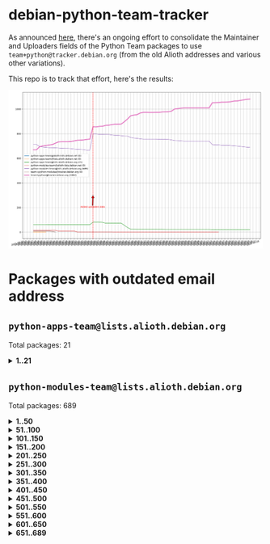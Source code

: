# debian-python-team-tracker



As announced [here](https://lists.debian.org/debian-python/2021/08/msg00006.html), there's an ongoing effort to consolidate the Maintainer and Uploaders fields of the Python Team packages to use `team+python@tracker.debian.org` (from the old Alioth addresses and various other variations).



This repo is to track that effort, here's the results:



![Python team emails](images/python_team_emails.svg)


# Packages with outdated email address

## `python-apps-team@lists.alioth.debian.org`
Total packages: 21
<details>
<summary><b>1..21</b></summary>


| # | Package | Version |
| --- | --- | --- |
| 1 | [archmage](https://tracker.debian.org/archmage) | 1:0.4.2.1-1 |
| 2 | [ctop](https://tracker.debian.org/ctop) | 1.0.0-2.1 |
| 3 | [cython](https://tracker.debian.org/cython) | 0.29.14-1 |
| 4 | [db2twitter](https://tracker.debian.org/db2twitter) | 0.6-1.1 |
| 5 | [dodgy](https://tracker.debian.org/dodgy) | 0.1.9-3 |
| 6 | [etm](https://tracker.debian.org/etm) | 3.2.30-1.1 |
| 7 | [firmware-microbit-micropython](https://tracker.debian.org/firmware-microbit-micropython) | 1.0.1-2 |
| 8 | [flatlatex](https://tracker.debian.org/flatlatex) | 0.8-1.1 |
| 9 | [freealchemist](https://tracker.debian.org/freealchemist) | 0.5-1.1 |
| 10 | [kanboard-cli](https://tracker.debian.org/kanboard-cli) | 0.0.2-1.1 |
| 11 | [lightyears](https://tracker.debian.org/lightyears) | 1.4-2 |
| 12 | [muttdown](https://tracker.debian.org/muttdown) | 0.3.4-1 |
| 13 | [pelican](https://tracker.debian.org/pelican) | 4.0.1+dfsg-1.1 |
| 14 | [pipenv](https://tracker.debian.org/pipenv) | 11.9.0-1.1 |
| 15 | [prospector](https://tracker.debian.org/prospector) | 1.1.7-2 |
| 16 | [pybik](https://tracker.debian.org/pybik) | 3.0-3.1 |
| 17 | [retweet](https://tracker.debian.org/retweet) | 0.10-1.1 |
| 18 | [sen](https://tracker.debian.org/sen) | 0.6.1-0.1 |
| 19 | [sinntp](https://tracker.debian.org/sinntp) | 1.6-1.2 |
| 20 | [smem](https://tracker.debian.org/smem) | 1.5-1.1 |
| 21 | [voltron](https://tracker.debian.org/voltron) | 0.1.7+git20200109-1.1 |
</details>

## `python-modules-team@lists.alioth.debian.org`
Total packages: 689
<details>
<summary><b>1..50</b></summary>


| # | Package | Version |
| --- | --- | --- |
| 1 | [anorack](https://tracker.debian.org/anorack) | 0.2.7-1 |
| 2 | [anosql](https://tracker.debian.org/anosql) | 1.0.1-1 |
| 3 | [appdirs](https://tracker.debian.org/appdirs) | 1.4.4-1 |
| 4 | [asn1crypto](https://tracker.debian.org/asn1crypto) | 1.4.0-1 |
| 5 | [astral](https://tracker.debian.org/astral) | 1.6.1-2 |
| 6 | [authres](https://tracker.debian.org/authres) | 1.2.0-2 |
| 7 | [automat](https://tracker.debian.org/automat) | 20.2.0-1 |
| 8 | [azure-cosmos-table-python](https://tracker.debian.org/azure-cosmos-table-python) | 1.0.5+git20191025-5 |
| 9 | [babelfish](https://tracker.debian.org/babelfish) | 0.5.4-3 |
| 10 | [bdist-nsi](https://tracker.debian.org/bdist-nsi) | 0.1.5-2 |
| 11 | [behave](https://tracker.debian.org/behave) | 1.2.6-3 |
| 12 | [bernhard](https://tracker.debian.org/bernhard) | 0.2.6-2 |
| 13 | [betamax](https://tracker.debian.org/betamax) | 0.8.1-2 |
| 14 | [bibtexparser](https://tracker.debian.org/bibtexparser) | 1.1.0+ds-3 |
| 15 | [binaryornot](https://tracker.debian.org/binaryornot) | 0.4.4+dfsg-4 |
| 16 | [bitstruct](https://tracker.debian.org/bitstruct) | 8.9.0-1 |
| 17 | [blessings](https://tracker.debian.org/blessings) | 1.6-3 |
| 18 | [blinker](https://tracker.debian.org/blinker) | 1.4+dfsg1-0.3 |
| 19 | [case](https://tracker.debian.org/case) | 1.5.3+dfsg-3 |
| 20 | [celery-batches](https://tracker.debian.org/celery-batches) | 0.2-2 |
| 21 | [celery-haystack](https://tracker.debian.org/celery-haystack) | 0.10-4 |
| 22 | [cerealizer](https://tracker.debian.org/cerealizer) | 0.8.1-3 |
| 23 | [chardet](https://tracker.debian.org/chardet) | 4.0.0-1 |
| 24 | [chargebee-python](https://tracker.debian.org/chargebee-python) | 1.6.6-1 |
| 25 | [chargebee2-python](https://tracker.debian.org/chargebee2-python) | 2.7.3-1 |
| 26 | [circuits](https://tracker.debian.org/circuits) | 3.1.0+ds1-2 |
| 27 | [codicefiscale](https://tracker.debian.org/codicefiscale) | 0.9+ds0-2 |
| 28 | [colorclass](https://tracker.debian.org/colorclass) | 2.2.0-2.1 |
| 29 | [colorspacious](https://tracker.debian.org/colorspacious) | 1.1.2-2 |
| 30 | [commonmark](https://tracker.debian.org/commonmark) | 0.9.1-3 |
| 31 | [constantly](https://tracker.debian.org/constantly) | 15.1.0-2 |
| 32 | [contextlib2](https://tracker.debian.org/contextlib2) | 0.6.0.post1-1 |
| 33 | [cookiecutter](https://tracker.debian.org/cookiecutter) | 1.6.0-4 |
| 34 | [coreapi](https://tracker.debian.org/coreapi) | 2.3.3-4 |
| 35 | [coreschema](https://tracker.debian.org/coreschema) | 0.0.4-3 |
| 36 | [cov-core](https://tracker.debian.org/cov-core) | 1.15.0-3 |
| 37 | [cppy](https://tracker.debian.org/cppy) | 1.1.0-2 |
| 38 | [cram](https://tracker.debian.org/cram) | 0.7-4 |
| 39 | [cssutils](https://tracker.debian.org/cssutils) | 1.0.2-3 |
| 40 | [d2to1](https://tracker.debian.org/d2to1) | 0.2.12-2 |
| 41 | [deap](https://tracker.debian.org/deap) | 1.3.1-2 |
| 42 | [debiancontributors](https://tracker.debian.org/debiancontributors) | 0.7.8-2 |
| 43 | [devpi-common](https://tracker.debian.org/devpi-common) | 3.2.2-1.1 |
| 44 | [django-ajax-selects](https://tracker.debian.org/django-ajax-selects) | 1.7.0-3 |
| 45 | [django-anymail](https://tracker.debian.org/django-anymail) | 7.1.0-1 |
| 46 | [django-bitfield](https://tracker.debian.org/django-bitfield) | 1.9.6-2 |
| 47 | [django-countries](https://tracker.debian.org/django-countries) | 6.0-1 |
| 48 | [django-dirtyfields](https://tracker.debian.org/django-dirtyfields) | 1.3.1-2 |
| 49 | [django-downloadview](https://tracker.debian.org/django-downloadview) | 2.1.1-1 |
| 50 | [django-environ](https://tracker.debian.org/django-environ) | 0.4.4-2 |
</details>
<details>
<summary><b>51..100</b></summary>

| # | Package | Version |
| --- | --- | --- |
| 51 | [django-filter](https://tracker.debian.org/django-filter) | 2.4.0-1 |
| 52 | [django-hvad](https://tracker.debian.org/django-hvad) | 1.8.0-1.1 |
| 53 | [django-impersonate](https://tracker.debian.org/django-impersonate) | 1.5-1 |
| 54 | [django-js-reverse](https://tracker.debian.org/django-js-reverse) | 0.7.3-1.1 |
| 55 | [django-macaddress](https://tracker.debian.org/django-macaddress) | 1.5.0-2 |
| 56 | [django-markupfield](https://tracker.debian.org/django-markupfield) | 2.0.0-1 |
| 57 | [django-memoize](https://tracker.debian.org/django-memoize) | 2.2.0+dfsg-1 |
| 58 | [django-nose](https://tracker.debian.org/django-nose) | 1.4.6-2.1 |
| 59 | [django-notification](https://tracker.debian.org/django-notification) | 1.2.0-3 |
| 60 | [django-organizations](https://tracker.debian.org/django-organizations) | 1.1.2-1 |
| 61 | [django-pagination](https://tracker.debian.org/django-pagination) | 1.0.7-4 |
| 62 | [django-paintstore](https://tracker.debian.org/django-paintstore) | 0.2-4 |
| 63 | [django-picklefield](https://tracker.debian.org/django-picklefield) | 3.0.1-1 |
| 64 | [django-pipeline](https://tracker.debian.org/django-pipeline) | 1.6.14-3 |
| 65 | [django-q](https://tracker.debian.org/django-q) | 1.2.1-1 |
| 66 | [django-recurrence](https://tracker.debian.org/django-recurrence) | 1.10.3-1 |
| 67 | [django-redis-sessions](https://tracker.debian.org/django-redis-sessions) | 0.6.1-2 |
| 68 | [django-simple-redis-admin](https://tracker.debian.org/django-simple-redis-admin) | 1.4.0-2 |
| 69 | [django-stronghold](https://tracker.debian.org/django-stronghold) | 0.3.0+debian-2 |
| 70 | [django-webpack-loader](https://tracker.debian.org/django-webpack-loader) | 0.6.0-2 |
| 71 | [django-websocket-redis](https://tracker.debian.org/django-websocket-redis) | 0.4.7-2 |
| 72 | [django-wkhtmltopdf](https://tracker.debian.org/django-wkhtmltopdf) | 3.3.0-1 |
| 73 | [django-xmlrpc](https://tracker.debian.org/django-xmlrpc) | 0.1.8-2 |
| 74 | [djangorestframework-api-key](https://tracker.debian.org/djangorestframework-api-key) | 2.0.0-2 |
| 75 | [djangorestframework-filters](https://tracker.debian.org/djangorestframework-filters) | 1.0.0.dev0-1 |
| 76 | [dkimpy](https://tracker.debian.org/dkimpy) | 1.0.5-1 |
| 77 | [dnsdiag](https://tracker.debian.org/dnsdiag) | 1.7.0-1 |
| 78 | [dnspython](https://tracker.debian.org/dnspython) | 2.0.0-1 |
| 79 | [dockerpty](https://tracker.debian.org/dockerpty) | 0.4.1-2 |
| 80 | [dominate](https://tracker.debian.org/dominate) | 2.3.1-2 |
| 81 | [doublex](https://tracker.debian.org/doublex) | 1.9.2-1 |
| 82 | [drf-generators](https://tracker.debian.org/drf-generators) | 0.5.0-1 |
| 83 | [easyprocess](https://tracker.debian.org/easyprocess) | 0.2.5-2 |
| 84 | [elasticsearch-curator](https://tracker.debian.org/elasticsearch-curator) | 5.8.1-1 |
| 85 | [entrypoints](https://tracker.debian.org/entrypoints) | 0.3-3 |
| 86 | [enum34](https://tracker.debian.org/enum34) | 1.1.6-4 |
| 87 | [enzyme](https://tracker.debian.org/enzyme) | 0.4.1-2 |
| 88 | [exam](https://tracker.debian.org/exam) | 0.10.5-3 |
| 89 | [factory-boy](https://tracker.debian.org/factory-boy) | 2.11.1-3 |
| 90 | [faker](https://tracker.debian.org/faker) | 0.9.3-0.1 |
| 91 | [fakesleep](https://tracker.debian.org/fakesleep) | 0.1-2 |
| 92 | [fastchunking](https://tracker.debian.org/fastchunking) | 0.0.3-2 |
| 93 | [feedgenerator](https://tracker.debian.org/feedgenerator) | 1.9-2 |
| 94 | [flake8-polyfill](https://tracker.debian.org/flake8-polyfill) | 1.0.2-2 |
| 95 | [flask-api](https://tracker.debian.org/flask-api) | 1.1+dfsg-1.1 |
| 96 | [flask-assets](https://tracker.debian.org/flask-assets) | 2.0-1 |
| 97 | [flask-babelex](https://tracker.debian.org/flask-babelex) | 0.9.4-1 |
| 98 | [flask-bcrypt](https://tracker.debian.org/flask-bcrypt) | 0.7.1-2 |
| 99 | [flask-compress](https://tracker.debian.org/flask-compress) | 1.4.0-3 |
| 100 | [flask-gravatar](https://tracker.debian.org/flask-gravatar) | 0.4.2-2 |
</details>
<details>
<summary><b>101..150</b></summary>

| # | Package | Version |
| --- | --- | --- |
| 101 | [flask-htmlmin](https://tracker.debian.org/flask-htmlmin) | 1.3.2-2 |
| 102 | [flask-ldapconn](https://tracker.debian.org/flask-ldapconn) | 0.7.2-1.1 |
| 103 | [flask-limiter](https://tracker.debian.org/flask-limiter) | 1.0.1-2 |
| 104 | [flask-login](https://tracker.debian.org/flask-login) | 0.5.0-1 |
| 105 | [flask-mail](https://tracker.debian.org/flask-mail) | 0.9.1+dfsg1-1.1 |
| 106 | [flask-mongoengine](https://tracker.debian.org/flask-mongoengine) | 0.9.3-4 |
| 107 | [flask-multistatic](https://tracker.debian.org/flask-multistatic) | 1.0-2 |
| 108 | [flask-paranoid](https://tracker.debian.org/flask-paranoid) | 0.2.0-3.1 |
| 109 | [flask-script](https://tracker.debian.org/flask-script) | 2.0.6-2 |
| 110 | [flask-silk](https://tracker.debian.org/flask-silk) | 0.2-18 |
| 111 | [flask-wtf](https://tracker.debian.org/flask-wtf) | 0.14.3-1 |
| 112 | [flufl.bounce](https://tracker.debian.org/flufl.bounce) | 3.0.1-1 |
| 113 | [flufl.enum](https://tracker.debian.org/flufl.enum) | 4.1.1-3 |
| 114 | [flufl.i18n](https://tracker.debian.org/flufl.i18n) | 3.0.1-1 |
| 115 | [flufl.lock](https://tracker.debian.org/flufl.lock) | 5.0.1-1 |
| 116 | [flufl.password](https://tracker.debian.org/flufl.password) | 1.3-3 |
| 117 | [flufl.testing](https://tracker.debian.org/flufl.testing) | 0.7-2 |
| 118 | [gerritlib](https://tracker.debian.org/gerritlib) | 0.8.0-2 |
| 119 | [gmplot](https://tracker.debian.org/gmplot) | 1.2.0-2 |
| 120 | [gpxpy](https://tracker.debian.org/gpxpy) | 1.4.2-1 |
| 121 | [gtextfsm](https://tracker.debian.org/gtextfsm) | 1.1.0-2 |
| 122 | [gtts](https://tracker.debian.org/gtts) | 2.0.3-1 |
| 123 | [gtts-token](https://tracker.debian.org/gtts-token) | 1.1.3-1 |
| 124 | [guzzle-sphinx-theme](https://tracker.debian.org/guzzle-sphinx-theme) | 0.7.11-5 |
| 125 | [hachoir](https://tracker.debian.org/hachoir) | 3.1.0+dfsg-3 |
| 126 | [haproxy-log-analysis](https://tracker.debian.org/haproxy-log-analysis) | 2.0~b0-2 |
| 127 | [heapdict](https://tracker.debian.org/heapdict) | 1.0.1-1 |
| 128 | [hiro](https://tracker.debian.org/hiro) | 0.5-2 |
| 129 | [httpx](https://tracker.debian.org/httpx) | 0.16.1-1 |
| 130 | [hypothesis-auto](https://tracker.debian.org/hypothesis-auto) | 1.1.4-2 |
| 131 | [importmagic](https://tracker.debian.org/importmagic) | 0.1.7-2 |
| 132 | [inflection](https://tracker.debian.org/inflection) | 0.3.1-2 |
| 133 | [isodate](https://tracker.debian.org/isodate) | 0.6.0-2 |
| 134 | [itypes](https://tracker.debian.org/itypes) | 1.1.0-4 |
| 135 | [jaraco.itertools](https://tracker.debian.org/jaraco.itertools) | 2.0.1-4 |
| 136 | [javaproperties](https://tracker.debian.org/javaproperties) | 0.7.0-1 |
| 137 | [jinja2-time](https://tracker.debian.org/jinja2-time) | 0.2.0-2 |
| 138 | [jpy](https://tracker.debian.org/jpy) | 0.9.0-3 |
| 139 | [jpylyzer](https://tracker.debian.org/jpylyzer) | 2.0.0-3 |
| 140 | [json-tricks](https://tracker.debian.org/json-tricks) | 3.11.0-2 |
| 141 | [jsonhyperschema-codec](https://tracker.debian.org/jsonhyperschema-codec) | 1.0.3-2 |
| 142 | [jsonpickle](https://tracker.debian.org/jsonpickle) | 1.2-1 |
| 143 | [junos-eznc](https://tracker.debian.org/junos-eznc) | 2.1.7-3 |
| 144 | [jupyter-sphinx-theme](https://tracker.debian.org/jupyter-sphinx-theme) | 0.0.6+ds1-10 |
| 145 | [kitchen](https://tracker.debian.org/kitchen) | 1.2.6-2 |
| 146 | [kivy](https://tracker.debian.org/kivy) | 1.11.0-2 |
| 147 | [lazr.delegates](https://tracker.debian.org/lazr.delegates) | 2.0.3-2 |
| 148 | [lazr.smtptest](https://tracker.debian.org/lazr.smtptest) | 2.0.3-2 |
| 149 | [lexicon](https://tracker.debian.org/lexicon) | 3.3.17-1 |
| 150 | [libthumbor](https://tracker.debian.org/libthumbor) | 1.3.3-2 |
</details>
<details>
<summary><b>151..200</b></summary>

| # | Package | Version |
| --- | --- | --- |
| 151 | [logilab-constraint](https://tracker.debian.org/logilab-constraint) | 0.6.0-2 |
| 152 | [mako](https://tracker.debian.org/mako) | 1.1.3+ds1-2 |
| 153 | [manuel](https://tracker.debian.org/manuel) | 1.10.1-2 |
| 154 | [markupsafe](https://tracker.debian.org/markupsafe) | 1.1.1-1 |
| 155 | [mercurial-extension-utils](https://tracker.debian.org/mercurial-extension-utils) | 1.5.1-1 |
| 156 | [mercurial-extension-utils](https://tracker.debian.org/mercurial-extension-utils) | 1.5.1-3 |
| 157 | [mercurial-keyring](https://tracker.debian.org/mercurial-keyring) | 1.3.1-3 |
| 158 | [microsoft-authentication-extensions-for-python](https://tracker.debian.org/microsoft-authentication-extensions-for-python) | 0.3.0-1 |
| 159 | [milksnake](https://tracker.debian.org/milksnake) | 0.1.5-1 |
| 160 | [mimerender](https://tracker.debian.org/mimerender) | 0.6.0-2 |
| 161 | [mmllib](https://tracker.debian.org/mmllib) | 0.3.0.post1-2 |
| 162 | [mockldap](https://tracker.debian.org/mockldap) | 0.3.0-4 |
| 163 | [modernize](https://tracker.debian.org/modernize) | 0.7-2 |
| 164 | [moksha.common](https://tracker.debian.org/moksha.common) | 1.2.5-4 |
| 165 | [more-itertools](https://tracker.debian.org/more-itertools) | 4.2.0-3 |
| 166 | [mrtparse](https://tracker.debian.org/mrtparse) | 1.6-2 |
| 167 | [musicbrainzngs](https://tracker.debian.org/musicbrainzngs) | 0.7.1-2 |
| 168 | [mutagen](https://tracker.debian.org/mutagen) | 1.45.1-2 |
| 169 | [mwic](https://tracker.debian.org/mwic) | 0.7.8-1 |
| 170 | [mysql-connector-python](https://tracker.debian.org/mysql-connector-python) | 8.0.15-2 |
| 171 | [nb2plots](https://tracker.debian.org/nb2plots) | 0.6-2 |
| 172 | [netifaces](https://tracker.debian.org/netifaces) | 0.10.9-0.2 |
| 173 | [netmiko](https://tracker.debian.org/netmiko) | 2.4.2-1 |
| 174 | [networkx](https://tracker.debian.org/networkx) | 2.5+ds-2 |
| 175 | [nose](https://tracker.debian.org/nose) | 1.3.7-6 |
| 176 | [nose](https://tracker.debian.org/nose) | 1.3.7-7 |
| 177 | [nose2](https://tracker.debian.org/nose2) | 0.9.2-1 |
| 178 | [nose2-cov](https://tracker.debian.org/nose2-cov) | 1.0a4-3 |
| 179 | [ntplib](https://tracker.debian.org/ntplib) | 0.3.3-2 |
| 180 | [numpy-stl](https://tracker.debian.org/numpy-stl) | 2.9.0-1 |
| 181 | [numpydoc](https://tracker.debian.org/numpydoc) | 1.1.0-3 |
| 182 | [obsub](https://tracker.debian.org/obsub) | 0.2-4 |
| 183 | [okasha](https://tracker.debian.org/okasha) | 0.2.4-4 |
| 184 | [overpass](https://tracker.debian.org/overpass) | 0.7-1 |
| 185 | [pastescript](https://tracker.debian.org/pastescript) | 2.0.2-4 |
| 186 | [pcapy](https://tracker.debian.org/pcapy) | 0.11.4-2 |
| 187 | [pdfkit](https://tracker.debian.org/pdfkit) | 0.6.1-2 |
| 188 | [pep8](https://tracker.debian.org/pep8) | 1.7.1-9 |
| 189 | [pep8-naming](https://tracker.debian.org/pep8-naming) | 0.10.0-1 |
| 190 | [pg8000](https://tracker.debian.org/pg8000) | 1.10.6-2 |
| 191 | [pidcat](https://tracker.debian.org/pidcat) | 2.1.0-4 |
| 192 | [pilkit](https://tracker.debian.org/pilkit) | 2.0-3 |
| 193 | [plastex](https://tracker.debian.org/plastex) | 2.1-2 |
| 194 | [ply](https://tracker.debian.org/ply) | 3.11-4 |
| 195 | [portio](https://tracker.debian.org/portio) | 0.5-4 |
| 196 | [postgresfixture](https://tracker.debian.org/postgresfixture) | 0.4.2-1 |
| 197 | [power](https://tracker.debian.org/power) | 1.4+dfsg-4 |
| 198 | [pprintpp](https://tracker.debian.org/pprintpp) | 0.4.0-2 |
| 199 | [preggy](https://tracker.debian.org/preggy) | 1.4.4-1 |
| 200 | [prettytable](https://tracker.debian.org/prettytable) | 0.7.2-5 |
</details>
<details>
<summary><b>201..250</b></summary>

| # | Package | Version |
| --- | --- | --- |
| 201 | [proxmoxer](https://tracker.debian.org/proxmoxer) | 1.0.3-2 |
| 202 | [ptable](https://tracker.debian.org/ptable) | 0.9.2-2 |
| 203 | [py-macaroon-bakery](https://tracker.debian.org/py-macaroon-bakery) | 1.3.1-1 |
| 204 | [py-radix](https://tracker.debian.org/py-radix) | 0.10.0-3 |
| 205 | [py3dns](https://tracker.debian.org/py3dns) | 3.2.1-1 |
| 206 | [pyasn1](https://tracker.debian.org/pyasn1) | 0.4.8-1 |
| 207 | [pybindgen](https://tracker.debian.org/pybindgen) | 0.20.0+dfsg1-2 |
| 208 | [pycairo](https://tracker.debian.org/pycairo) | 1.16.2-3 |
| 209 | [pycairo](https://tracker.debian.org/pycairo) | 1.16.2-4 |
| 210 | [pycallgraph](https://tracker.debian.org/pycallgraph) | 1.1.3-1.2 |
| 211 | [pycares](https://tracker.debian.org/pycares) | 3.1.1-1 |
| 212 | [pycifrw](https://tracker.debian.org/pycifrw) | 4.4-2 |
| 213 | [pyclamd](https://tracker.debian.org/pyclamd) | 0.4.0-2 |
| 214 | [pycodestyle](https://tracker.debian.org/pycodestyle) | 2.6.0-1 |
| 215 | [pycparser](https://tracker.debian.org/pycparser) | 2.20-3 |
| 216 | [pycryptodome](https://tracker.debian.org/pycryptodome) | 3.9.7+dfsg1-1 |
| 217 | [pycxx](https://tracker.debian.org/pycxx) | 7.1.4-0.1 |
| 218 | [pydbus](https://tracker.debian.org/pydbus) | 0.6.0-4 |
| 219 | [pydenticon](https://tracker.debian.org/pydenticon) | 0.3.1-2 |
| 220 | [pydispatcher](https://tracker.debian.org/pydispatcher) | 2.0.5-2 |
| 221 | [pydle](https://tracker.debian.org/pydle) | 0.9.4-2 |
| 222 | [pyeapi](https://tracker.debian.org/pyeapi) | 0.8.1-2 |
| 223 | [pyee](https://tracker.debian.org/pyee) | 7.0.2-1 |
| 224 | [pyenchant](https://tracker.debian.org/pyenchant) | 3.2.0-1 |
| 225 | [pyfg](https://tracker.debian.org/pyfg) | 0.50-2 |
| 226 | [pyfiglet](https://tracker.debian.org/pyfiglet) | 0.8.0+dfsg-1 |
| 227 | [pyfribidi](https://tracker.debian.org/pyfribidi) | 0.12.0+repack-7 |
| 228 | [pygame](https://tracker.debian.org/pygame) | 1.9.6+dfsg-2 |
| 229 | [pygeoif](https://tracker.debian.org/pygeoif) | 0.7-2 |
| 230 | [pygithub](https://tracker.debian.org/pygithub) | 1.43.7-1 |
| 231 | [pygments](https://tracker.debian.org/pygments) | 2.3.1+dfsg-3 |
| 232 | [pygtail](https://tracker.debian.org/pygtail) | 0.6.1-2 |
| 233 | [pygtkspellcheck](https://tracker.debian.org/pygtkspellcheck) | 4.0.5-2 |
| 234 | [pyhamcrest](https://tracker.debian.org/pyhamcrest) | 1.9.0-3 |
| 235 | [pyinotify](https://tracker.debian.org/pyinotify) | 0.9.6-1.3 |
| 236 | [pyiosxr](https://tracker.debian.org/pyiosxr) | 0.52-1.1 |
| 237 | [pyjavaproperties](https://tracker.debian.org/pyjavaproperties) | 0.7-2 |
| 238 | [pyjokes](https://tracker.debian.org/pyjokes) | 0.5.0-3 |
| 239 | [pykcs11](https://tracker.debian.org/pykcs11) | 1.5.10-1 |
| 240 | [pylama](https://tracker.debian.org/pylama) | 7.4.3-3 |
| 241 | [pylibmc](https://tracker.debian.org/pylibmc) | 1.5.2-3 |
| 242 | [pylint-celery](https://tracker.debian.org/pylint-celery) | 0.3-5 |
| 243 | [pylint-common](https://tracker.debian.org/pylint-common) | 0.2.5-4 |
| 244 | [pylint-django](https://tracker.debian.org/pylint-django) | 2.0.13-1 |
| 245 | [pylint-flask](https://tracker.debian.org/pylint-flask) | 0.5-4 |
| 246 | [pylint-plugin-utils](https://tracker.debian.org/pylint-plugin-utils) | 0.6-1 |
| 247 | [pymacs](https://tracker.debian.org/pymacs) | 0.25-3 |
| 248 | [pymilter](https://tracker.debian.org/pymilter) | 1.0.4-2 |
| 249 | [pymodbus](https://tracker.debian.org/pymodbus) | 2.1.0+dfsg-2 |
| 250 | [pymssql](https://tracker.debian.org/pymssql) | 2.1.4+dfsg-3 |
</details>
<details>
<summary><b>251..300</b></summary>

| # | Package | Version |
| --- | --- | --- |
| 251 | [pymupdf](https://tracker.debian.org/pymupdf) | 1.17.4+ds1-2 |
| 252 | [pynag](https://tracker.debian.org/pynag) | 1.1.2+dfsg-2 |
| 253 | [pynliner](https://tracker.debian.org/pynliner) | 0.8.0-2 |
| 254 | [pyopengl](https://tracker.debian.org/pyopengl) | 3.1.5+dfsg-1 |
| 255 | [pypandoc](https://tracker.debian.org/pypandoc) | 1.5+ds0-1 |
| 256 | [pyparsing](https://tracker.debian.org/pyparsing) | 2.4.7-1 |
| 257 | [pyphen](https://tracker.debian.org/pyphen) | 0.9.5-3 |
| 258 | [pyprind](https://tracker.debian.org/pyprind) | 2.11.2-2 |
| 259 | [pyquery](https://tracker.debian.org/pyquery) | 1.2.9-4 |
| 260 | [pyrad](https://tracker.debian.org/pyrad) | 2.1-2 |
| 261 | [pyrsistent](https://tracker.debian.org/pyrsistent) | 0.15.5-1 |
| 262 | [pysendfile](https://tracker.debian.org/pysendfile) | 2.0.1-3 |
| 263 | [pysimplesoap](https://tracker.debian.org/pysimplesoap) | 1.16.2-3 |
| 264 | [pysmi](https://tracker.debian.org/pysmi) | 0.3.2-2 |
| 265 | [pysodium](https://tracker.debian.org/pysodium) | 0.7.0-2 |
| 266 | [pyspf](https://tracker.debian.org/pyspf) | 2.0.14-2 |
| 267 | [pysrt](https://tracker.debian.org/pysrt) | 1.0.1-2 |
| 268 | [pyssim](https://tracker.debian.org/pyssim) | 0.2-2 |
| 269 | [pystemd](https://tracker.debian.org/pystemd) | 0.7.0-4 |
| 270 | [pysubnettree](https://tracker.debian.org/pysubnettree) | 0.33-1 |
| 271 | [pytaglib](https://tracker.debian.org/pytaglib) | 0.3.6+dfsg-2 |
| 272 | [pytds](https://tracker.debian.org/pytds) | 1.10.0-1 |
| 273 | [pytest-arraydiff](https://tracker.debian.org/pytest-arraydiff) | 0.3-1 |
| 274 | [pytest-bdd](https://tracker.debian.org/pytest-bdd) | 3.2.1-1 |
| 275 | [pytest-cookies](https://tracker.debian.org/pytest-cookies) | 0.4.0-1 |
| 276 | [pytest-django](https://tracker.debian.org/pytest-django) | 3.5.1-1 |
| 277 | [pytest-expect](https://tracker.debian.org/pytest-expect) | 1.1.0-2 |
| 278 | [pytest-forked](https://tracker.debian.org/pytest-forked) | 1.3.0-1 |
| 279 | [pytest-helpers-namespace](https://tracker.debian.org/pytest-helpers-namespace) | 2019.1.8-1 |
| 280 | [pytest-httpbin](https://tracker.debian.org/pytest-httpbin) | 1.0.0-2 |
| 281 | [pytest-instafail](https://tracker.debian.org/pytest-instafail) | 0.4.2-1 |
| 282 | [pytest-remotedata](https://tracker.debian.org/pytest-remotedata) | 0.3.2-1 |
| 283 | [pytest-runner](https://tracker.debian.org/pytest-runner) | 2.11.1-1.2 |
| 284 | [pytest-sugar](https://tracker.debian.org/pytest-sugar) | 0.9.4-1 |
| 285 | [pytest-tornado](https://tracker.debian.org/pytest-tornado) | 0.8.1-1 |
| 286 | [pytest-vcr](https://tracker.debian.org/pytest-vcr) | 1.0.2-2 |
| 287 | [pytest-xvfb](https://tracker.debian.org/pytest-xvfb) | 1.2.0-1 |
| 288 | [python-activipy](https://tracker.debian.org/python-activipy) | 0.1-7 |
| 289 | [python-adal](https://tracker.debian.org/python-adal) | 1.2.2-1 |
| 290 | [python-agate](https://tracker.debian.org/python-agate) | 1.6.1-1 |
| 291 | [python-agate-excel](https://tracker.debian.org/python-agate-excel) | 0.2.3-1 |
| 292 | [python-aiohttp-security](https://tracker.debian.org/python-aiohttp-security) | 0.4.0-2 |
| 293 | [python-aiohttp-session](https://tracker.debian.org/python-aiohttp-session) | 2.9.0-2 |
| 294 | [python-aioinflux](https://tracker.debian.org/python-aioinflux) | 0.9.0-2 |
| 295 | [python-aiomeasures](https://tracker.debian.org/python-aiomeasures) | 0.5.14-3 |
| 296 | [python-amqplib](https://tracker.debian.org/python-amqplib) | 1.0.2-2 |
| 297 | [python-anyjson](https://tracker.debian.org/python-anyjson) | 0.3.3-2 |
| 298 | [python-apptools](https://tracker.debian.org/python-apptools) | 4.5.0-1.1 |
| 299 | [python-aptly](https://tracker.debian.org/python-aptly) | 0.12.10-2 |
| 300 | [python-args](https://tracker.debian.org/python-args) | 0.1.0-3 |
</details>
<details>
<summary><b>301..350</b></summary>

| # | Package | Version |
| --- | --- | --- |
| 301 | [python-arpy](https://tracker.debian.org/python-arpy) | 1.1.1-4 |
| 302 | [python-astor](https://tracker.debian.org/python-astor) | 0.8.1-1 |
| 303 | [python-async-timeout](https://tracker.debian.org/python-async-timeout) | 3.0.1-1.1 |
| 304 | [python-azure-devtools](https://tracker.debian.org/python-azure-devtools) | 1.2.0-1 |
| 305 | [python-base58](https://tracker.debian.org/python-base58) | 1.0.3-1.1 |
| 306 | [python-bcdoc](https://tracker.debian.org/python-bcdoc) | 0.16.0-2 |
| 307 | [python-bioblend](https://tracker.debian.org/python-bioblend) | 0.7.0-3 |
| 308 | [python-bitbucket-api](https://tracker.debian.org/python-bitbucket-api) | 0.5.0-3 |
| 309 | [python-box](https://tracker.debian.org/python-box) | 3.4.6-2 |
| 310 | [python-btrees](https://tracker.debian.org/python-btrees) | 4.3.1-2 |
| 311 | [python-cachecontrol](https://tracker.debian.org/python-cachecontrol) | 0.12.6-1 |
| 312 | [python-can](https://tracker.debian.org/python-can) | 3.3.2.final~github-2 |
| 313 | [python-cement](https://tracker.debian.org/python-cement) | 2.10.0-2 |
| 314 | [python-cerberus](https://tracker.debian.org/python-cerberus) | 1.3.2-1 |
| 315 | [python-click-log](https://tracker.debian.org/python-click-log) | 0.2.1-2 |
| 316 | [python-click-threading](https://tracker.debian.org/python-click-threading) | 0.4.4-2 |
| 317 | [python-clint](https://tracker.debian.org/python-clint) | 0.5.1-3 |
| 318 | [python-cluster](https://tracker.debian.org/python-cluster) | 1.3.3-3 |
| 319 | [python-cmarkgfm](https://tracker.debian.org/python-cmarkgfm) | 0.4.2-1 |
| 320 | [python-coloredlogs](https://tracker.debian.org/python-coloredlogs) | 7.3-2 |
| 321 | [python-colour](https://tracker.debian.org/python-colour) | 0.1.5-2 |
| 322 | [python-commentjson](https://tracker.debian.org/python-commentjson) | 0.8.3-2 |
| 323 | [python-consul](https://tracker.debian.org/python-consul) | 0.7.1-1.1 |
| 324 | [python-cookies](https://tracker.debian.org/python-cookies) | 2.2.1-3 |
| 325 | [python-cpuinfo](https://tracker.debian.org/python-cpuinfo) | 5.0.0-2 |
| 326 | [python-crcmod](https://tracker.debian.org/python-crcmod) | 1.7+dfsg-2 |
| 327 | [python-cs](https://tracker.debian.org/python-cs) | 2.7.1-1 |
| 328 | [python-cssselect2](https://tracker.debian.org/python-cssselect2) | 0.3.0-1 |
| 329 | [python-cycler](https://tracker.debian.org/python-cycler) | 0.10.0-3 |
| 330 | [python-daiquiri](https://tracker.debian.org/python-daiquiri) | 1.6.0-1 |
| 331 | [python-dbfread](https://tracker.debian.org/python-dbfread) | 2.0.7-3 |
| 332 | [python-decorator](https://tracker.debian.org/python-decorator) | 4.4.2-2 |
| 333 | [python-demjson](https://tracker.debian.org/python-demjson) | 2.2.4-5 |
| 334 | [python-diaspy](https://tracker.debian.org/python-diaspy) | 0.6.0-2 |
| 335 | [python-dict2xml](https://tracker.debian.org/python-dict2xml) | 1.7.0-1 |
| 336 | [python-dictobj](https://tracker.debian.org/python-dictobj) | 0.4-4 |
| 337 | [python-distro](https://tracker.debian.org/python-distro) | 1.5.0-1 |
| 338 | [python-distutils-extra](https://tracker.debian.org/python-distutils-extra) | 2.45 |
| 339 | [python-django-braces](https://tracker.debian.org/python-django-braces) | 1.14.0-1 |
| 340 | [python-django-casclient](https://tracker.debian.org/python-django-casclient) | 1.5.3-1 |
| 341 | [python-django-dbconn-retry](https://tracker.debian.org/python-django-dbconn-retry) | 0.1.5-1.1 |
| 342 | [python-django-etcd-settings](https://tracker.debian.org/python-django-etcd-settings) | 0.1.13+dfsg-3 |
| 343 | [python-django-gravatar2](https://tracker.debian.org/python-django-gravatar2) | 1.4.4-2 |
| 344 | [python-django-imagekit](https://tracker.debian.org/python-django-imagekit) | 4.0.2-3 |
| 345 | [python-django-jsonfield](https://tracker.debian.org/python-django-jsonfield) | 1.4.0-2 |
| 346 | [python-django-push-notifications](https://tracker.debian.org/python-django-push-notifications) | 1.4.1-1 |
| 347 | [python-django-rest-hooks](https://tracker.debian.org/python-django-rest-hooks) | 1.6.0-1.1 |
| 348 | [python-django-simple-history](https://tracker.debian.org/python-django-simple-history) | 2.7.0-1.1 |
| 349 | [python-django-split-settings](https://tracker.debian.org/python-django-split-settings) | 0.3.0-2 |
| 350 | [python-dnslib](https://tracker.debian.org/python-dnslib) | 0.9.14-1 |
</details>
<details>
<summary><b>351..400</b></summary>

| # | Package | Version |
| --- | --- | --- |
| 351 | [python-docutils](https://tracker.debian.org/python-docutils) | 0.16+dfsg-2 |
| 352 | [python-doubleratchet](https://tracker.debian.org/python-doubleratchet) | 0.6.0-2 |
| 353 | [python-dpkt](https://tracker.debian.org/python-dpkt) | 1.9.2-2 |
| 354 | [python-easywebdav](https://tracker.debian.org/python-easywebdav) | 1.2.0-8 |
| 355 | [python-enable](https://tracker.debian.org/python-enable) | 4.8.1-1 |
| 356 | [python-envisage](https://tracker.debian.org/python-envisage) | 4.9.0-2.1 |
| 357 | [python-envparse](https://tracker.debian.org/python-envparse) | 0.2.0-2 |
| 358 | [python-envs](https://tracker.debian.org/python-envs) | 1.2.6-1.1 |
| 359 | [python-epc](https://tracker.debian.org/python-epc) | 0.0.5-3 |
| 360 | [python-etcd](https://tracker.debian.org/python-etcd) | 0.4.5-2 |
| 361 | [python-ethtool](https://tracker.debian.org/python-ethtool) | 0.14-3 |
| 362 | [python-ewmh](https://tracker.debian.org/python-ewmh) | 0.1.6-2 |
| 363 | [python-exchangelib](https://tracker.debian.org/python-exchangelib) | 3.2.0-1 |
| 364 | [python-exotel](https://tracker.debian.org/python-exotel) | 0.1.5-2 |
| 365 | [python-fastimport](https://tracker.debian.org/python-fastimport) | 0.9.8-5 |
| 366 | [python-feather-format](https://tracker.debian.org/python-feather-format) | 0.3.1+dfsg1-4 |
| 367 | [python-flaky](https://tracker.debian.org/python-flaky) | 3.7.0-1 |
| 368 | [python-flask-jwt-extended](https://tracker.debian.org/python-flask-jwt-extended) | 3.24.1-2 |
| 369 | [python-flask-marshmallow](https://tracker.debian.org/python-flask-marshmallow) | 0.10.1-4 |
| 370 | [python-flask-seeder](https://tracker.debian.org/python-flask-seeder) | 0.1~a2-2 |
| 371 | [python-ftputil](https://tracker.debian.org/python-ftputil) | 3.4-3 |
| 372 | [python-fudge](https://tracker.debian.org/python-fudge) | 1.1.0-2 |
| 373 | [python-gammu](https://tracker.debian.org/python-gammu) | 2.12-2 |
| 374 | [python-gear](https://tracker.debian.org/python-gear) | 0.5.8-5 |
| 375 | [python-genty](https://tracker.debian.org/python-genty) | 1.3.2-1 |
| 376 | [python-geoip](https://tracker.debian.org/python-geoip) | 1.3.2-3 |
| 377 | [python-geoip2](https://tracker.debian.org/python-geoip2) | 2.9.0+dfsg1-2 |
| 378 | [python-getdns](https://tracker.debian.org/python-getdns) | 1.0.0~b1-2 |
| 379 | [python-gflags](https://tracker.debian.org/python-gflags) | 1.5.1-7 |
| 380 | [python-glob2](https://tracker.debian.org/python-glob2) | 0.5-3 |
| 381 | [python-gmpy2](https://tracker.debian.org/python-gmpy2) | 2.1.0~b5-0.1 |
| 382 | [python-gntp](https://tracker.debian.org/python-gntp) | 1.0.3-2 |
| 383 | [python-gnupg](https://tracker.debian.org/python-gnupg) | 0.4.6-1 |
| 384 | [python-guizero](https://tracker.debian.org/python-guizero) | 1.1.0+dfsg1-2 |
| 385 | [python-hashids](https://tracker.debian.org/python-hashids) | 1.3.1-1 |
| 386 | [python-hidapi](https://tracker.debian.org/python-hidapi) | 0.9.0.post3-2 |
| 387 | [python-hiredis](https://tracker.debian.org/python-hiredis) | 1.0.1-1 |
| 388 | [python-hpilo](https://tracker.debian.org/python-hpilo) | 4.3-3 |
| 389 | [python-html2text](https://tracker.debian.org/python-html2text) | 2020.1.16-1 |
| 390 | [python-http-parser](https://tracker.debian.org/python-http-parser) | 0.9.0-1 |
| 391 | [python-httptools](https://tracker.debian.org/python-httptools) | 0.1.1-1 |
| 392 | [python-ibm-cloud-sdk-core](https://tracker.debian.org/python-ibm-cloud-sdk-core) | 1.6.2-1 |
| 393 | [python-icalendar](https://tracker.debian.org/python-icalendar) | 4.0.3-4 |
| 394 | [python-idna](https://tracker.debian.org/python-idna) | 2.10-1 |
| 395 | [python-imagesize](https://tracker.debian.org/python-imagesize) | 1.2.0-2 |
| 396 | [python-iniparse](https://tracker.debian.org/python-iniparse) | 0.4-3 |
| 397 | [python-ipaddr](https://tracker.debian.org/python-ipaddr) | 2.2.0-4 |
| 398 | [python-ipaddress](https://tracker.debian.org/python-ipaddress) | 1.0.23-1 |
| 399 | [python-ipfix](https://tracker.debian.org/python-ipfix) | 0.9.7-2 |
| 400 | [python-irodsclient](https://tracker.debian.org/python-irodsclient) | 0.8.1-2 |
</details>
<details>
<summary><b>401..450</b></summary>

| # | Package | Version |
| --- | --- | --- |
| 401 | [python-isc-dhcp-leases](https://tracker.debian.org/python-isc-dhcp-leases) | 0.9.1-2 |
| 402 | [python-iso3166](https://tracker.debian.org/python-iso3166) | 0.8.git20170319-2 |
| 403 | [python-isoweek](https://tracker.debian.org/python-isoweek) | 1.3.3-3 |
| 404 | [python-jmespath](https://tracker.debian.org/python-jmespath) | 0.10.0-1 |
| 405 | [python-jsonrpc](https://tracker.debian.org/python-jsonrpc) | 1.13.0-1 |
| 406 | [python-junit-xml](https://tracker.debian.org/python-junit-xml) | 1.9-1 |
| 407 | [python-kanboard](https://tracker.debian.org/python-kanboard) | 1.0.1-1.1 |
| 408 | [python-keepalive](https://tracker.debian.org/python-keepalive) | 0.5-2 |
| 409 | [python-keyring](https://tracker.debian.org/python-keyring) | 18.0.1-2 |
| 410 | [python-langdetect](https://tracker.debian.org/python-langdetect) | 1.0.7-4 |
| 411 | [python-ldap](https://tracker.debian.org/python-ldap) | 3.2.0-4 |
| 412 | [python-ldapdomaindump](https://tracker.debian.org/python-ldapdomaindump) | 0.9.3-1 |
| 413 | [python-leather](https://tracker.debian.org/python-leather) | 0.3.3-1.1 |
| 414 | [python-libguess](https://tracker.debian.org/python-libguess) | 1.1-4 |
| 415 | [python-logfury](https://tracker.debian.org/python-logfury) | 0.1.2-4 |
| 416 | [python-lupa](https://tracker.debian.org/python-lupa) | 1.9+dfsg-1 |
| 417 | [python-lzo](https://tracker.debian.org/python-lzo) | 1.12-3 |
| 418 | [python-mailer](https://tracker.debian.org/python-mailer) | 0.8.1-4 |
| 419 | [python-marshmallow-sqlalchemy](https://tracker.debian.org/python-marshmallow-sqlalchemy) | 0.19.0-1 |
| 420 | [python-mastodon](https://tracker.debian.org/python-mastodon) | 1.5.1-1 |
| 421 | [python-mbed-host-tests](https://tracker.debian.org/python-mbed-host-tests) | 1.4.4-3 |
| 422 | [python-mbed-ls](https://tracker.debian.org/python-mbed-ls) | 1.6.2+dfsg-3 |
| 423 | [python-mccabe](https://tracker.debian.org/python-mccabe) | 0.6.1-3 |
| 424 | [python-measurement](https://tracker.debian.org/python-measurement) | 2.0.1-2 |
| 425 | [python-mechanize](https://tracker.debian.org/python-mechanize) | 1:0.4.5-2 |
| 426 | [python-meld3](https://tracker.debian.org/python-meld3) | 1.0.2-3 |
| 427 | [python-mnemonic](https://tracker.debian.org/python-mnemonic) | 0.19-1 |
| 428 | [python-model-mommy](https://tracker.debian.org/python-model-mommy) | 1.6.0-2 |
| 429 | [python-morris](https://tracker.debian.org/python-morris) | 1.2-2 |
| 430 | [python-mpegdash](https://tracker.debian.org/python-mpegdash) | 0.2.0-1 |
| 431 | [python-mpv](https://tracker.debian.org/python-mpv) | 0.5.2-1 |
| 432 | [python-msrestazure](https://tracker.debian.org/python-msrestazure) | 0.6.2-1 |
| 433 | [python-multidict](https://tracker.debian.org/python-multidict) | 5.1.0-1 |
| 434 | [python-munch](https://tracker.debian.org/python-munch) | 2.3.2-2 |
| 435 | [python-murmurhash](https://tracker.debian.org/python-murmurhash) | 1.0.2-1 |
| 436 | [python-mysqldb](https://tracker.debian.org/python-mysqldb) | 1.4.4-2 |
| 437 | [python-nacl](https://tracker.debian.org/python-nacl) | 1.4.0-1 |
| 438 | [python-nine](https://tracker.debian.org/python-nine) | 1.1.0-1 |
| 439 | [python-noise](https://tracker.debian.org/python-noise) | 1.2.3-3 |
| 440 | [python-notify2](https://tracker.debian.org/python-notify2) | 0.3-4 |
| 441 | [python-ntlm-auth](https://tracker.debian.org/python-ntlm-auth) | 1.4.0-1 |
| 442 | [python-oauth](https://tracker.debian.org/python-oauth) | 1.0.1-6 |
| 443 | [python-odf](https://tracker.debian.org/python-odf) | 1.4.1-1 |
| 444 | [python-offtrac](https://tracker.debian.org/python-offtrac) | 0.1.0-2.1 |
| 445 | [python-ofxclient](https://tracker.debian.org/python-ofxclient) | 2.0.4-2 |
| 446 | [python-opcua](https://tracker.debian.org/python-opcua) | 0.98.11-1 |
| 447 | [python-openid-cla](https://tracker.debian.org/python-openid-cla) | 1.2-2 |
| 448 | [python-openid-teams](https://tracker.debian.org/python-openid-teams) | 1.2-2 |
| 449 | [python-openidc-client](https://tracker.debian.org/python-openidc-client) | 0.6.0-1.1 |
| 450 | [python-opentimestamps](https://tracker.debian.org/python-opentimestamps) | 0.4.1-1 |
</details>
<details>
<summary><b>451..500</b></summary>

| # | Package | Version |
| --- | --- | --- |
| 451 | [python-padme](https://tracker.debian.org/python-padme) | 1.1.1-3 |
| 452 | [python-pampy](https://tracker.debian.org/python-pampy) | 1.8.4-2 |
| 453 | [python-pamqp](https://tracker.debian.org/python-pamqp) | 2.3.0-2 |
| 454 | [python-parse-type](https://tracker.debian.org/python-parse-type) | 0.3.4-3 |
| 455 | [python-path-and-address](https://tracker.debian.org/python-path-and-address) | 2.0.1-2 |
| 456 | [python-pathtools](https://tracker.debian.org/python-pathtools) | 0.1.2-4 |
| 457 | [python-paypal](https://tracker.debian.org/python-paypal) | 1.2.5-3 |
| 458 | [python-peakutils](https://tracker.debian.org/python-peakutils) | 1.3.3+ds-2 |
| 459 | [python-pem](https://tracker.debian.org/python-pem) | 19.1.0-1 |
| 460 | [python-persistent](https://tracker.debian.org/python-persistent) | 4.6.4-0.2 |
| 461 | [python-pex](https://tracker.debian.org/python-pex) | 1.1.14-3.1 |
| 462 | [python-pgbouncer](https://tracker.debian.org/python-pgbouncer) | 0.0.9-3 |
| 463 | [python-pgpdump](https://tracker.debian.org/python-pgpdump) | 1.5-2 |
| 464 | [python-pgspecial](https://tracker.debian.org/python-pgspecial) | 1.11.10+dfsg1-1 |
| 465 | [python-phonenumbers](https://tracker.debian.org/python-phonenumbers) | 8.12.1-1 |
| 466 | [python-picklable-itertools](https://tracker.debian.org/python-picklable-itertools) | 0.1.1-3 |
| 467 | [python-pika](https://tracker.debian.org/python-pika) | 0.11.0-5 |
| 468 | [python-pkginfo](https://tracker.debian.org/python-pkginfo) | 1.4.2-3 |
| 469 | [python-plac](https://tracker.debian.org/python-plac) | 0.9.6-1.1 |
| 470 | [python-plaster](https://tracker.debian.org/python-plaster) | 1.0-2 |
| 471 | [python-plaster-pastedeploy](https://tracker.debian.org/python-plaster-pastedeploy) | 0.5-3 |
| 472 | [python-prctl](https://tracker.debian.org/python-prctl) | 1.7-2 |
| 473 | [python-preshed](https://tracker.debian.org/python-preshed) | 3.0.2-1 |
| 474 | [python-pretend](https://tracker.debian.org/python-pretend) | 1.0.9-1 |
| 475 | [python-prettylog](https://tracker.debian.org/python-prettylog) | 0.1.0-2 |
| 476 | [python-priority](https://tracker.debian.org/python-priority) | 1.3.0-3 |
| 477 | [python-progress](https://tracker.debian.org/python-progress) | 1.5-1 |
| 478 | [python-progressbar](https://tracker.debian.org/python-progressbar) | 2.5-2 |
| 479 | [python-protego](https://tracker.debian.org/python-protego) | 0.1.16+dfsg-2 |
| 480 | [python-prov](https://tracker.debian.org/python-prov) | 1.5.2-2 |
| 481 | [python-pskc](https://tracker.debian.org/python-pskc) | 1.1-3 |
| 482 | [python-public](https://tracker.debian.org/python-public) | 0.5-1.1 |
| 483 | [python-publicsuffix2](https://tracker.debian.org/python-publicsuffix2) | 2.20191221-2 |
| 484 | [python-py-zipkin](https://tracker.debian.org/python-py-zipkin) | 0.15.0-1.1 |
| 485 | [python-pyalsa](https://tracker.debian.org/python-pyalsa) | 1.1.6-2 |
| 486 | [python-pyasn1-modules](https://tracker.debian.org/python-pyasn1-modules) | 0.2.1-1 |
| 487 | [python-pyface](https://tracker.debian.org/python-pyface) | 6.1.2-2 |
| 488 | [python-pyftpdlib](https://tracker.debian.org/python-pyftpdlib) | 1.5.4-2 |
| 489 | [python-pygerrit2](https://tracker.debian.org/python-pygerrit2) | 2.0.4-2 |
| 490 | [python-pygtrie](https://tracker.debian.org/python-pygtrie) | 2.2-1.1 |
| 491 | [python-pypump](https://tracker.debian.org/python-pypump) | 0.7-3 |
| 492 | [python-pysnmp4-apps](https://tracker.debian.org/python-pysnmp4-apps) | 0.3.2-2.2 |
| 493 | [python-pysnmp4-mibs](https://tracker.debian.org/python-pysnmp4-mibs) | 0.1.3-3 |
| 494 | [python-pytest-benchmark](https://tracker.debian.org/python-pytest-benchmark) | 3.2.2-2 |
| 495 | [python-pyvmomi](https://tracker.debian.org/python-pyvmomi) | 6.7.1-3 |
| 496 | [python-qtpy](https://tracker.debian.org/python-qtpy) | 1.9.0-3 |
| 497 | [python-rarfile](https://tracker.debian.org/python-rarfile) | 3.1-1 |
| 498 | [python-ratelimiter](https://tracker.debian.org/python-ratelimiter) | 1.2.0.post0-1 |
| 499 | [python-redisearch-py](https://tracker.debian.org/python-redisearch-py) | 1.0.0-1 |
| 500 | [python-releases](https://tracker.debian.org/python-releases) | 1.6.3-1 |
</details>
<details>
<summary><b>501..550</b></summary>

| # | Package | Version |
| --- | --- | --- |
| 501 | [python-repoze.lru](https://tracker.debian.org/python-repoze.lru) | 0.7-2 |
| 502 | [python-repoze.sphinx.autointerface](https://tracker.debian.org/python-repoze.sphinx.autointerface) | 0.8-0.2 |
| 503 | [python-repoze.tm2](https://tracker.debian.org/python-repoze.tm2) | 2.0-2 |
| 504 | [python-requests-cache](https://tracker.debian.org/python-requests-cache) | 0.5.2-1 |
| 505 | [python-requests-ntlm](https://tracker.debian.org/python-requests-ntlm) | 1.1.0-1.1 |
| 506 | [python-requirements-detector](https://tracker.debian.org/python-requirements-detector) | 0.6-2 |
| 507 | [python-restless](https://tracker.debian.org/python-restless) | 2.1.1-2 |
| 508 | [python-roman](https://tracker.debian.org/python-roman) | 2.0.0-4 |
| 509 | [python-roman](https://tracker.debian.org/python-roman) | 2.0.0-5 |
| 510 | [python-rpaths](https://tracker.debian.org/python-rpaths) | 0.13-1.1 |
| 511 | [python-rply](https://tracker.debian.org/python-rply) | 0.7.7-2 |
| 512 | [python-schedutils](https://tracker.debian.org/python-schedutils) | 0.6-2.1 |
| 513 | [python-schema](https://tracker.debian.org/python-schema) | 0.6.7-3 |
| 514 | [python-schroot](https://tracker.debian.org/python-schroot) | 0.4-4 |
| 515 | [python-scp](https://tracker.debian.org/python-scp) | 0.13.0-2 |
| 516 | [python-scrapy-djangoitem](https://tracker.debian.org/python-scrapy-djangoitem) | 1.1.1-4 |
| 517 | [python-scripttest](https://tracker.debian.org/python-scripttest) | 1.3-3 |
| 518 | [python-scruffy](https://tracker.debian.org/python-scruffy) | 0.3.3-2 |
| 519 | [python-sdnotify](https://tracker.debian.org/python-sdnotify) | 0.3.1-2 |
| 520 | [python-serverfiles](https://tracker.debian.org/python-serverfiles) | 0.3.0-1 |
| 521 | [python-service-identity](https://tracker.debian.org/python-service-identity) | 18.1.0-6 |
| 522 | [python-sexpdata](https://tracker.debian.org/python-sexpdata) | 0.0.3-2 |
| 523 | [python-shade](https://tracker.debian.org/python-shade) | 1.30.0-3 |
| 524 | [python-shellescape](https://tracker.debian.org/python-shellescape) | 3.4.1-4 |
| 525 | [python-simpy](https://tracker.debian.org/python-simpy) | 2.3.1+dfsg-2 |
| 526 | [python-simpy3](https://tracker.debian.org/python-simpy3) | 3.0.11-2 |
| 527 | [python-slimmer](https://tracker.debian.org/python-slimmer) | 0.1.30-8 |
| 528 | [python-slugify](https://tracker.debian.org/python-slugify) | 4.0.0-1 |
| 529 | [python-smstrade](https://tracker.debian.org/python-smstrade) | 0.2.4-6 |
| 530 | [python-socketpool](https://tracker.debian.org/python-socketpool) | 0.5.3-5 |
| 531 | [python-sparkpost](https://tracker.debian.org/python-sparkpost) | 1.3.7-2 |
| 532 | [python-sphinx-issues](https://tracker.debian.org/python-sphinx-issues) | 1.2.0-2 |
| 533 | [python-spur](https://tracker.debian.org/python-spur) | 0.3.21-1 |
| 534 | [python-srp](https://tracker.debian.org/python-srp) | 1.0.15-1 |
| 535 | [python-statsd](https://tracker.debian.org/python-statsd) | 3.3.0-2 |
| 536 | [python-stopit](https://tracker.debian.org/python-stopit) | 1.1.2-1 |
| 537 | [python-structlog](https://tracker.debian.org/python-structlog) | 20.1.0-1 |
| 538 | [python-sunlight](https://tracker.debian.org/python-sunlight) | 1.1.5-3 |
| 539 | [python-suntime](https://tracker.debian.org/python-suntime) | 1.2.5-2 |
| 540 | [python-tblib](https://tracker.debian.org/python-tblib) | 1.7.0-1 |
| 541 | [python-tempita](https://tracker.debian.org/python-tempita) | 0.5.2-6 |
| 542 | [python-tesserocr](https://tracker.debian.org/python-tesserocr) | 2.5.0-1 |
| 543 | [python-test-server](https://tracker.debian.org/python-test-server) | 0.0.27-2 |
| 544 | [python-testing.common.database](https://tracker.debian.org/python-testing.common.database) | 2.0.0-2 |
| 545 | [python-testing.mysqld](https://tracker.debian.org/python-testing.mysqld) | 1.4.0-4 |
| 546 | [python-testing.postgresql](https://tracker.debian.org/python-testing.postgresql) | 1.3.0-2 |
| 547 | [python-textile](https://tracker.debian.org/python-textile) | 1:4.0.1-3 |
| 548 | [python-thriftpy](https://tracker.debian.org/python-thriftpy) | 0.3.9+ds1-1 |
| 549 | [python-timeline](https://tracker.debian.org/python-timeline) | 0.0.7-2 |
| 550 | [python-tinycss](https://tracker.debian.org/python-tinycss) | 0.4-3 |
</details>
<details>
<summary><b>551..600</b></summary>

| # | Package | Version |
| --- | --- | --- |
| 551 | [python-tinycss2](https://tracker.debian.org/python-tinycss2) | 1.0.2-1 |
| 552 | [python-tktreectrl](https://tracker.debian.org/python-tktreectrl) | 2.0.2-3 |
| 553 | [python-tld](https://tracker.debian.org/python-tld) | 0.11.11-1 |
| 554 | [python-toml](https://tracker.debian.org/python-toml) | 0.10.1-1 |
| 555 | [python-tomlkit](https://tracker.debian.org/python-tomlkit) | 0.6.0-2 |
| 556 | [python-traits](https://tracker.debian.org/python-traits) | 5.2.0-2 |
| 557 | [python-traitsui](https://tracker.debian.org/python-traitsui) | 6.1.3-3 |
| 558 | [python-translationstring](https://tracker.debian.org/python-translationstring) | 1.4-1 |
| 559 | [python-trezor](https://tracker.debian.org/python-trezor) | 0.12.2-2 |
| 560 | [python-trie](https://tracker.debian.org/python-trie) | 0.2+ds-2 |
| 561 | [python-twitter](https://tracker.debian.org/python-twitter) | 3.3-2 |
| 562 | [python-typeguard](https://tracker.debian.org/python-typeguard) | 2.2.2-1.1 |
| 563 | [python-tzlocal](https://tracker.debian.org/python-tzlocal) | 2.1-1 |
| 564 | [python-udatetime](https://tracker.debian.org/python-udatetime) | 0.0.16-4 |
| 565 | [python-uflash](https://tracker.debian.org/python-uflash) | 1.2.4+dfsg-4 |
| 566 | [python-unicodecsv](https://tracker.debian.org/python-unicodecsv) | 0.14.1-2 |
| 567 | [python-unidiff](https://tracker.debian.org/python-unidiff) | 0.5.5-2 |
| 568 | [python-urlobject](https://tracker.debian.org/python-urlobject) | 2.4.3-3 |
| 569 | [python-urwidtrees](https://tracker.debian.org/python-urwidtrees) | 1.0.3.dev0-1 |
| 570 | [python-utils](https://tracker.debian.org/python-utils) | 2.3.0-2 |
| 571 | [python-vagrant](https://tracker.debian.org/python-vagrant) | 0.5.15-3 |
| 572 | [python-venusian](https://tracker.debian.org/python-venusian) | 3.0.0-1 |
| 573 | [python-versioneer](https://tracker.debian.org/python-versioneer) | 0.18-3 |
| 574 | [python-vobject](https://tracker.debian.org/python-vobject) | 0.9.6.1-0.2 |
| 575 | [python-watson-developer-cloud](https://tracker.debian.org/python-watson-developer-cloud) | 4.3.0-1 |
| 576 | [python-webencodings](https://tracker.debian.org/python-webencodings) | 0.5.1-2 |
| 577 | [python-webob](https://tracker.debian.org/python-webob) | 1:1.8.6-1.1 |
| 578 | [python-wget](https://tracker.debian.org/python-wget) | 3.2-3 |
| 579 | [python-wheezy.template](https://tracker.debian.org/python-wheezy.template) | 0.1.167-2 |
| 580 | [python-whoosh](https://tracker.debian.org/python-whoosh) | 2.7.4+git6-g9134ad92-5 |
| 581 | [python-wither](https://tracker.debian.org/python-wither) | 1.1-2 |
| 582 | [python-wsgilog](https://tracker.debian.org/python-wsgilog) | 0.3.1-3 |
| 583 | [python-x3dh](https://tracker.debian.org/python-x3dh) | 0.5.8-2 |
| 584 | [python-xeddsa](https://tracker.debian.org/python-xeddsa) | 0.4.6-2 |
| 585 | [python-yaswfp](https://tracker.debian.org/python-yaswfp) | 0.9.3-1.1 |
| 586 | [python-zc.customdoctests](https://tracker.debian.org/python-zc.customdoctests) | 1.0.1-2 |
| 587 | [python-zipp](https://tracker.debian.org/python-zipp) | 1.0.0-3 |
| 588 | [python-zxcvbn](https://tracker.debian.org/python-zxcvbn) | 4.4.28-2 |
| 589 | [python3-proselint](https://tracker.debian.org/python3-proselint) | 0.10.2-2 |
| 590 | [pythondialog](https://tracker.debian.org/pythondialog) | 3.5.1-1 |
| 591 | [pythonmagick](https://tracker.debian.org/pythonmagick) | 0.9.19-6 |
| 592 | [pytoml](https://tracker.debian.org/pytoml) | 0.1.21-1 |
| 593 | [pyuca](https://tracker.debian.org/pyuca) | 1.2-2 |
| 594 | [pyutilib](https://tracker.debian.org/pyutilib) | 5.8.0-1 |
| 595 | [pyvirtualdisplay](https://tracker.debian.org/pyvirtualdisplay) | 0.2.1-3 |
| 596 | [pywavelets](https://tracker.debian.org/pywavelets) | 1.1.1-1 |
| 597 | [pywinrm](https://tracker.debian.org/pywinrm) | 0.3.0-2 |
| 598 | [quark-sphinx-theme](https://tracker.debian.org/quark-sphinx-theme) | 0.5.1-2 |
| 599 | [readlike](https://tracker.debian.org/readlike) | 0.1.3-1.1 |
| 600 | [recommonmark](https://tracker.debian.org/recommonmark) | 0.6.0+ds-1 |
</details>
<details>
<summary><b>601..650</b></summary>

| # | Package | Version |
| --- | --- | --- |
| 601 | [redis-py-cluster](https://tracker.debian.org/redis-py-cluster) | 2.0.0-1 |
| 602 | [reentry](https://tracker.debian.org/reentry) | 1.3.1-1 |
| 603 | [reparser](https://tracker.debian.org/reparser) | 1.4.3-1 |
| 604 | [requests-aws](https://tracker.debian.org/requests-aws) | 0.1.5-2 |
| 605 | [restrictedpython](https://tracker.debian.org/restrictedpython) | 4.0~b3-2 |
| 606 | [ripe-atlas-cousteau](https://tracker.debian.org/ripe-atlas-cousteau) | 1.4.2-3 |
| 607 | [ripe-atlas-sagan](https://tracker.debian.org/ripe-atlas-sagan) | 1.2.2-2 |
| 608 | [robot-detection](https://tracker.debian.org/robot-detection) | 0.4.0-2 |
| 609 | [routes](https://tracker.debian.org/routes) | 2.5.1-1 |
| 610 | [sgmllib3k](https://tracker.debian.org/sgmllib3k) | 1.0.0-3 |
| 611 | [simplegeneric](https://tracker.debian.org/simplegeneric) | 0.8.1-3 |
| 612 | [singledispatch](https://tracker.debian.org/singledispatch) | 3.4.0.3-3 |
| 613 | [sireader](https://tracker.debian.org/sireader) | 1.1.1-2 |
| 614 | [sleekxmpp](https://tracker.debian.org/sleekxmpp) | 1.3.3-6 |
| 615 | [slimit](https://tracker.debian.org/slimit) | 0.8.1-4 |
| 616 | [smartypants](https://tracker.debian.org/smartypants) | 2.0.0-2 |
| 617 | [social-auth-app-django](https://tracker.debian.org/social-auth-app-django) | 3.1.0-2.1 |
| 618 | [social-auth-core](https://tracker.debian.org/social-auth-core) | 3.1.0-1.1 |
| 619 | [sorl-thumbnail](https://tracker.debian.org/sorl-thumbnail) | 12.5.0-2 |
| 620 | [sortedcollections](https://tracker.debian.org/sortedcollections) | 1.0.1-1 |
| 621 | [sortedcontainers](https://tracker.debian.org/sortedcontainers) | 2.1.0-2 |
| 622 | [sparql-wrapper-python](https://tracker.debian.org/sparql-wrapper-python) | 1.8.5-1 |
| 623 | [speaklater](https://tracker.debian.org/speaklater) | 1.3-5 |
| 624 | [sphinx](https://tracker.debian.org/sphinx) | 1.8.5-2 |
| 625 | [sphinx](https://tracker.debian.org/sphinx) | 1.8.5-3 |
| 626 | [sphinx](https://tracker.debian.org/sphinx) | 1.8.5-4 |
| 627 | [sphinx](https://tracker.debian.org/sphinx) | 1.8.5-5 |
| 628 | [sphinx](https://tracker.debian.org/sphinx) | 1.8.5-7 |
| 629 | [sphinx](https://tracker.debian.org/sphinx) | 1.8.5-9 |
| 630 | [sphinx](https://tracker.debian.org/sphinx) | 2.4.3-2 |
| 631 | [sphinx](https://tracker.debian.org/sphinx) | 2.4.3-4 |
| 632 | [sphinx](https://tracker.debian.org/sphinx) | 3.2.1-1 |
| 633 | [sphinx-autorun](https://tracker.debian.org/sphinx-autorun) | 1.1.0-3.1 |
| 634 | [sphinx-celery](https://tracker.debian.org/sphinx-celery) | 2.0.0-1 |
| 635 | [sphinx-intl](https://tracker.debian.org/sphinx-intl) | 2.0.1-2 |
| 636 | [sphinxcontrib-devhelp](https://tracker.debian.org/sphinxcontrib-devhelp) | 1.0.2-2 |
| 637 | [sphinxcontrib-doxylink](https://tracker.debian.org/sphinxcontrib-doxylink) | 1.5-1 |
| 638 | [sphinxcontrib-log-cabinet](https://tracker.debian.org/sphinxcontrib-log-cabinet) | 1.0.1-2 |
| 639 | [sphinxcontrib-qthelp](https://tracker.debian.org/sphinxcontrib-qthelp) | 1.0.3-2 |
| 640 | [sphinxcontrib-rubydomain](https://tracker.debian.org/sphinxcontrib-rubydomain) | 0.1~dev-20100804-2 |
| 641 | [sphinxcontrib-websupport](https://tracker.debian.org/sphinxcontrib-websupport) | 1.2.4-1 |
| 642 | [sphinxtesters](https://tracker.debian.org/sphinxtesters) | 0.2.3-1 |
| 643 | [sqlalchemy](https://tracker.debian.org/sqlalchemy) | 1.3.15+ds1-1 |
| 644 | [sqlparse](https://tracker.debian.org/sqlparse) | 0.3.1-1 |
| 645 | [sshpubkeys](https://tracker.debian.org/sshpubkeys) | 3.1.0-2.1 |
| 646 | [sshtunnel](https://tracker.debian.org/sshtunnel) | 0.1.4-2 |
| 647 | [stardicter](https://tracker.debian.org/stardicter) | 1.2-1 |
| 648 | [straight.plugin](https://tracker.debian.org/straight.plugin) | 1.4.1-3 |
| 649 | [stsci.distutils](https://tracker.debian.org/stsci.distutils) | 0.3.7-5 |
| 650 | [subvertpy](https://tracker.debian.org/subvertpy) | 0.11.0~git20191228+2423bf1-3 |
</details>
<details>
<summary><b>651..689</b></summary>

| # | Package | Version |
| --- | --- | --- |
| 651 | [svgwrite](https://tracker.debian.org/svgwrite) | 1.3.1-1 |
| 652 | [tagpy](https://tracker.debian.org/tagpy) | 2013.1-7 |
| 653 | [terminaltables](https://tracker.debian.org/terminaltables) | 3.1.0-3 |
| 654 | [texext](https://tracker.debian.org/texext) | 0.6.6-2 |
| 655 | [tinydb](https://tracker.debian.org/tinydb) | 3.15.2-2 |
| 656 | [tldextract](https://tracker.debian.org/tldextract) | 2.2.1-1 |
| 657 | [translation-finder](https://tracker.debian.org/translation-finder) | 1.0-1 |
| 658 | [transmissionrpc](https://tracker.debian.org/transmissionrpc) | 0.11-4 |
| 659 | [twodict](https://tracker.debian.org/twodict) | 1.2-2 |
| 660 | [txws](https://tracker.debian.org/txws) | 0.9.1-4 |
| 661 | [txzmq](https://tracker.debian.org/txzmq) | 0.8.0-2 |
| 662 | [typogrify](https://tracker.debian.org/typogrify) | 1:2.0.7-2 |
| 663 | [u-msgpack-python](https://tracker.debian.org/u-msgpack-python) | 2.3.0-2 |
| 664 | [unittest2](https://tracker.debian.org/unittest2) | 1.1.0-7 |
| 665 | [utidylib](https://tracker.debian.org/utidylib) | 0.5-3 |
| 666 | [validators](https://tracker.debian.org/validators) | 0.14.2-2 |
| 667 | [vcr.py](https://tracker.debian.org/vcr.py) | 4.0.2-1 |
| 668 | [vim-autopep8](https://tracker.debian.org/vim-autopep8) | 1.2.0-2 |
| 669 | [voluptuous](https://tracker.debian.org/voluptuous) | 0.11.1-1 |
| 670 | [vsts-cd-manager](https://tracker.debian.org/vsts-cd-manager) | 1.0.2-3 |
| 671 | [wchartype](https://tracker.debian.org/wchartype) | 0.1-2 |
| 672 | [wcwidth](https://tracker.debian.org/wcwidth) | 0.1.9+dfsg1-2 |
| 673 | [webpy](https://tracker.debian.org/webpy) | 1:0.61-1 |
| 674 | [websocket-client](https://tracker.debian.org/websocket-client) | 0.57.0-1 |
| 675 | [wheel](https://tracker.debian.org/wheel) | 0.34.2-1 |
| 676 | [whichcraft](https://tracker.debian.org/whichcraft) | 0.4.1-2 |
| 677 | [wikitrans](https://tracker.debian.org/wikitrans) | 1.3-1 |
| 678 | [willow](https://tracker.debian.org/willow) | 1.4-1 |
| 679 | [wlc](https://tracker.debian.org/wlc) | 1.2-1 |
| 680 | [wokkel](https://tracker.debian.org/wokkel) | 18.0.0-3.1 |
| 681 | [wsgiproxy2](https://tracker.debian.org/wsgiproxy2) | 0.4.5-1.1 |
| 682 | [wtf-peewee](https://tracker.debian.org/wtf-peewee) | 3.0.0+dfsg-2 |
| 683 | [wtforms](https://tracker.debian.org/wtforms) | 2.2.1-2 |
| 684 | [xhtml2pdf](https://tracker.debian.org/xhtml2pdf) | 0.2.4-1 |
| 685 | [xlwt](https://tracker.debian.org/xlwt) | 1.3.0-3 |
| 686 | [zc.lockfile](https://tracker.debian.org/zc.lockfile) | 2.0-1 |
| 687 | [zict](https://tracker.debian.org/zict) | 2.0.0-1 |
| 688 | [zodbpickle](https://tracker.debian.org/zodbpickle) | 1.0-3 |
| 689 | [zope.deprecation](https://tracker.debian.org/zope.deprecation) | 4.4.0-4 |
</details>
